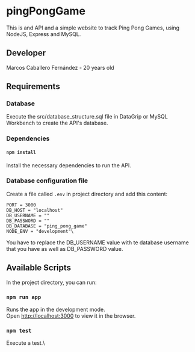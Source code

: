 # pingPongGame
 
This is and API and a simple website to track Ping Pong Games, using NodeJS, Express and MySQL.

## Developer

Marcos Caballero Fernández - 20 years old

## Requirements

### Database
Execute the src/database_structure.sql file in DataGrip or MySQL Workbench to create the API's database.

### Dependencies
#### `npm install`
Install the necessary dependencies to run the API.

### Database configuration file

Create a file called `.env` in project directory and add this content:
```text
PORT = 3000
DB_HOST = "localhost"
DB_USERNAME = ""
DB_PASSWORD = ""
DB_DATABASE = "ping_pong_game"
NODE_ENV = "development"\
```
You have to replace the DB_USERNAME value with te database username that you have as well as DB_PASSWORD value.

## Available Scripts
In the project directory, you can run:

### `npm run app`

Runs the app in the development mode.\
Open [http://localhost:3000](http://localhost:3000) to view it in the browser.

### `npm test`

Execute a test.\